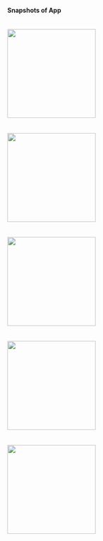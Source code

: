 <b>Snapshots of App</b>
<br>
<br>
<br>
<img src="https://github.com/shubhashsharma0/StudentManagementSystem/assets/90338107/63872013-e28a-4e8a-8f0d-e1d0d3417b08" width="200">
<br>
<br>
<br>
<img src="https://github.com/shubhashsharma0/StudentManagementSystem/assets/90338107/5738f9e5-efbe-440e-bffa-955970d54f29" width="200">
<br>
<br>
<br>
<img src="https://github.com/shubhashsharma0/StudentManagementSystem/assets/90338107/705c3286-9747-45d6-b9a8-9741b4742bcf" width="200">
<br>
<br>
<br>
<img src="https://github.com/shubhashsharma0/StudentManagementSystem/assets/90338107/719448e0-90ba-4259-bdbd-16dae44fdcfc" width="200">
<br>
<br>
<br>
<img src="https://github.com/shubhashsharma0/StudentManagementSystem/assets/90338107/32d81e08-8b34-4e3f-b518-3af678e572e7" width="200">
